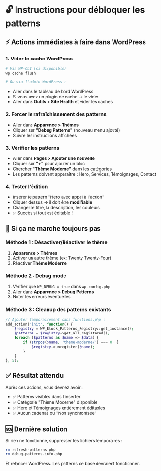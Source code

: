 # 🔓 Instructions pour débloquer les patterns

## ⚡ Actions immédiates à faire dans WordPress

### 1. **Vider le cache WordPress**
```bash
# Via WP-CLI (si disponible)
wp cache flush

# Ou via l'admin WordPress :
```
- Aller dans le tableau de bord WordPress
- Si vous avez un plugin de cache → le vider
- Aller dans **Outils > Site Health** et vider les caches

### 2. **Forcer le rafraîchissement des patterns**
- Aller dans **Apparence > Thèmes**
- Cliquer sur **"Debug Patterns"** (nouveau menu ajouté)
- Suivre les instructions affichées

### 3. **Vérifier les patterns**
- Aller dans **Pages > Ajouter une nouvelle**
- Cliquer sur **"+"** pour ajouter un bloc
- Chercher **"Thème Moderne"** dans les catégories
- Les patterns doivent apparaître : Hero, Services, Témoignages, Contact

### 4. **Tester l'édition**
- Insérer le pattern "Hero avec appel à l'action"
- Cliquer dessus → il doit être **modifiable**
- Changer le titre, la description, les couleurs
- ✅ Succès si tout est éditable !

## 🔧 Si ça ne marche toujours pas

### Méthode 1 : Désactiver/Réactiver le thème
1. **Apparence > Thèmes**
2. Activer un autre thème (ex: Twenty Twenty-Four)
3. Réactiver **Thème Moderne**

### Méthode 2 : Debug mode
1. Vérifier que `WP_DEBUG = true` dans `wp-config.php`
2. Aller dans **Apparence > Debug Patterns**
3. Noter les erreurs éventuelles

### Méthode 3 : Cleanup des patterns existants
```php
// Ajouter temporairement dans functions.php :
add_action('init', function() {
    $registry = WP_Block_Patterns_Registry::get_instance();
    $patterns = $registry->get_all_registered();
    foreach ($patterns as $name => $data) {
        if (strpos($name, 'theme-moderne/') === 0) {
            $registry->unregister($name);
        }
    }
}, 5);
```

## ✅ Résultat attendu

Après ces actions, vous devriez avoir :
- ✅ Patterns visibles dans l'inserter
- ✅ Catégorie "Thème Moderne" disponible
- ✅ Hero et Témoignages entièrement éditables
- ✅ Aucun cadenas ou "Non synchronisée"

## 🆘 Dernière solution

Si rien ne fonctionne, suppresser les fichiers temporaires :
```bash
rm refresh-patterns.php
rm debug-patterns-info.php
```

Et relancer WordPress. Les patterns de base devraient fonctionner.